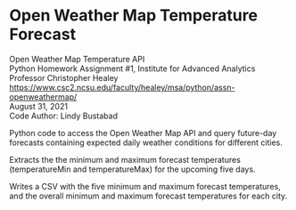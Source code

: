 # Open Weather Map Temperature Forecast
Open Weather Map Temperature API <br>
Python Homework Assignment #1, Institute for Advanced Analytics <br>
Professor Christopher Healey <br>
https://www.csc2.ncsu.edu/faculty/healey/msa/python/assn-openweathermap/ <br>
August 31, 2021 <br>
Code Author: Lindy Bustabad <br>

Python code to access the Open Weather Map API and query future-day forecasts containing expected daily weather conditions for different cities. <br>

Extracts the the minimum and maximum forecast temperatures (temperatureMin and temperatureMax) for the upcoming five days. <br>

Writes a CSV with the five minimum and maximum forecast temperatures, and the overall minimum and maximum forecast temperatures for each city. <br>
